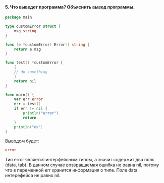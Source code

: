 #### 5. Что выведет программа? Объяснить вывод программы.
```go
package main

type customError struct {
    msg string
}

func (e *customError) Error() string {
    return e.msg
}

func test() *customError {
    {
    // do something
    }
    return nil 
}

func main() {
    var err error
    err = test()
    if err != nil {
        println("error")
        return 
    }
    println("ok")
}
```

Выводом будет: 
```go
error
```

Тип error является интерфейсным типом, а значит содержит 
два поля (data, tab). 
В данном случае возвращаемая ошибка не равна nil, 
потому что в переменной err хранится информация о типе. 
Поле data интерефейса не равно nil.

